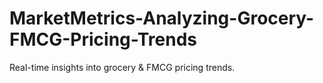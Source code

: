# MarketMetrics-Analyzing-Grocery-FMCG-Pricing-Trends
Real-time insights into grocery &amp; FMCG pricing trends.
